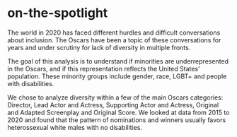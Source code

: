 # on-the-spotlight
The world in 2020 has faced different hurdles and difficult conversations about inclusion. The Oscars have been a topic of these conversations for years and under scrutiny for lack of diversity in multiple fronts.  

The goal of this analysis is to understand if minorities are underrepresented in the Oscars, and if this representation reflects the United States’ population. These minority groups include gender, race, LGBT+ and people with disabilities.  

We chose to analyze diversity within a few of the main Oscars categories: Director, Lead Actor and Actress, Supporting Actor and Actress, Original and Adapted Screenplay and Original Score. We looked at data from 2015 to 2020 and found that the pattern of nominations and winners usually favors heterossexual white males with no disabilities.
